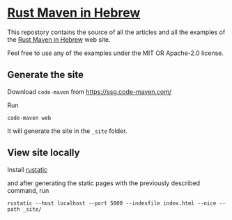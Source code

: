 # [Rust Maven in Hebrew](https://rust-he.code-maven.com/)


This repostory contains the source of all the articles and all the examples of the [Rust Maven in Hebrew](https://rust-he.code-maven.com/) web site.

Feel free to use any of the examples under the MIT OR Apache-2.0 license.

## Generate the site

Download `code-maven` from https://ssg.code-maven.com/

Run

```
code-maven web
```

It will generate the site in the `_site` folder.

## View site locally

Install [rustatic](https://rustatic.code-maven.com/)

and after generating the static pages with the previously described command, run

```
rustatic --host localhost --port 5000 --indexfile index.html --nice --path _site/
```
